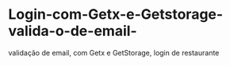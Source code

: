 # Login-com-Getx-e-Getstorage-valida-o-de-email-
validação de email, com Getx e GetStorage, login de restaurante
